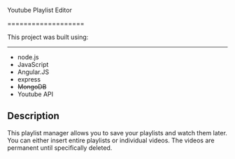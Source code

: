 Youtube Playlist Editor

===================




This project was built using:

--------------


- node.js
- JavaScript
- Angular.JS
- express
- ~~MongoDB~~
- Youtube API

Description
--------------


This playlist manager allows you to save your playlists and watch them later. You can either insert entire playlists or individual videos. The videos are permanent until specifically deleted. 